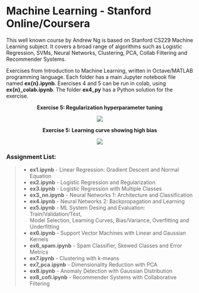# Machine Learning - Stanford Online/Coursera

This well known course by Andrew Ng is based on Stanford CS229 Machine Learning subject. It covers a broad range of algorithms such as Logistic Regression, SVMs, Neural Networks, Clustering, PCA, Collab Filtering and Recommender Systems.

Exercises from Introduction to Machine Learning, written in Octave/MATLAB programming language. Each folder has a main Jupyter notebook file named **ex{n}.ipynb**. Exercises 4 and 5 can be run in colab, using **ex{n}_colab.ipynb**. The folder **ex4_py** has a Python solution for the exercise.


<p align="center">
  <b>Exercise 5: Regularization hyperparameter tuning</b>
</p>
<p align="center">
  <img src="https://user-images.githubusercontent.com/71747228/154782391-5d8043b9-48e3-4261-a0ba-50975113c4b0.png"
  />
</p>
<p align="center">
  <b>Exercise 5: Learning curve showing high bias</b>
</p>

<p align="center">
  <img src="https://user-images.githubusercontent.com/71747228/154782442-fd32d981-385b-45e8-bacd-48993602b570.png"
  />
</p>

 ### Assignment List:

 > - **ex1.ipynb** - Linear Regression: Gradient Descent and Normal Equation   
 > - **ex2.ipynb** - Logistic Regression and Regularization  
 > - **ex3.ipynb** - Logistic Regression with Multiple Classes  
 > - **ex3_nn.ipynb** - Neural Networks 1: Architecture and Classification  
 > - **ex4.ipynb** - Neural Networks 2: Backpropagation and Learning  
 > - **ex5.ipynb** - ML System Desing and Evaluation: Train/Validation/Test, <br>
 Model Selection, Learning Curves, Bias/Variance, Overfitting and Underfitting   
 > - **ex6.ipynb** - Support Vector Machines with Linear and Gaussian Kernels   
 > - **ex6_spam.ipynb** - Spam Classifier, Skewed Classes and Error Metrics
 > - **ex7.ipynb** - Clustering with k-means   
 > - **ex7_pca.ipynb** - Dimensionality Reduction with PCA
 > - **ex8.ipynb** - Anomaly Detection with Gaussian Distribution
 > - **ex8_cofi.ipynb** - Recommender Systems with Collaborative Filtering

